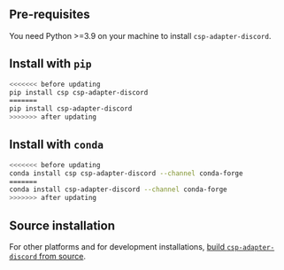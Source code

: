 ## Pre-requisites

You need Python >=3.9 on your machine to install `csp-adapter-discord`.

## Install with `pip`

```bash
<<<<<<< before updating
pip install csp csp-adapter-discord
=======
pip install csp-adapter-discord
>>>>>>> after updating
```

## Install with `conda`

```bash
<<<<<<< before updating
conda install csp csp-adapter-discord --channel conda-forge
=======
conda install csp-adapter-discord --channel conda-forge
>>>>>>> after updating
```

## Source installation

For other platforms and for development installations, [build `csp-adapter-discord` from source](Build-from-Source).
